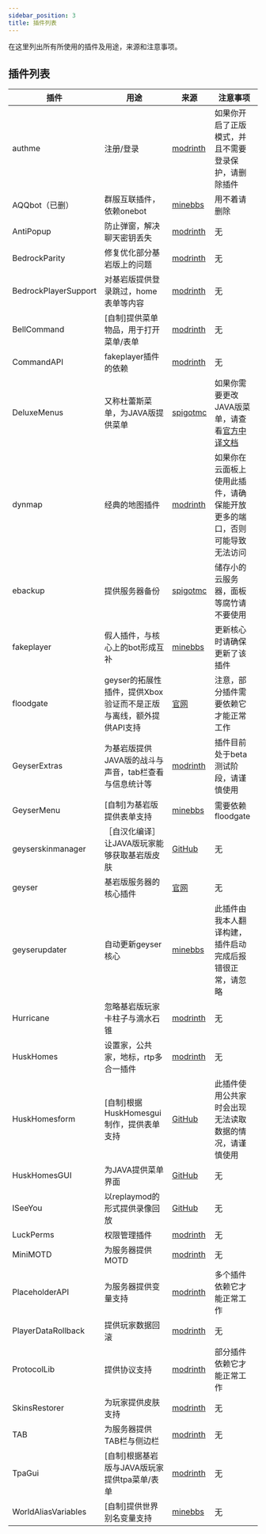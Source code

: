 ```yaml
---
sidebar_position: 3
title: 插件列表
---
```


在这里列出所有所使用的插件及用途，来源和注意事项。

## 插件列表
|    插件     |  用途    |  来源   |   注意事项  |
|----------|--------|-------|---------|
|authme|注册/登录|[modrinth](https://modrinth.com/plugin/authmerereloaded)|如果你开启了正版模式，并且不需要登录保护，请删除插件|
|AQQbot（已删）|群服互联插件，依赖onebot|[minebbs](https://www.minebbs.com/resources/aqqbot.9921/)|用不着请删除|
|AntiPopup|防止弹窗，解决聊天密钥丢失|[modrinth](https://modrinth.com/plugin/antipopup)|无|
|BedrockParity|修复优化部分基岩版上的问题|[modrinth](https://modrinth.com/plugin/bedrockparity)|无|
|BedrockPlayerSupport|对基岩版提供登录跳过，home表单等内容|[modrinth](https://modrinth.com/plugin/bedrockplayersupport)|无|
|BellCommand|[自制]提供菜单物品，用于打开菜单/表单|[modrinth](https://modrinth.com/plugin/bellcommand)|无|
|CommandAPI|fakeplayer插件的依赖|[modrinth](https://modrinth.com/plugin/commandapi)|无|
|DeluxeMenus|又称杜蕾斯菜单，为JAVA版提供菜单|[spigotmc](https://www.spigotmc.org/resources/deluxemenus.11734/)|如果你需要更改JAVA版菜单，请查看[官方中译文档](https://deluxemenu.wiki.complexstudio.net/)|
|dynmap|经典的地图插件|[modrinth](https://modrinth.com/plugin/dynmap)|如果你在云面板上使用此插件，请确保能开放更多的端口，否则可能导致无法访问|
|ebackup|提供服务器备份|[spigotmc](https://www.spigotmc.org/resources/ebackup-simple-and-reliable-backups-for-your-server-supports-ftp-sftp.69917/)|储存小的云服务器，面板等腐竹请不要使用|
|fakeplayer|假人插件，与核心上的bot形成互补|[minebbs](https://www.minebbs.com/threads/fakeplayer.27303/)|更新核心时请确保更新了该插件|
|floodgate|geyser的拓展性插件，提供Xbox验证而不是正版与离线，额外提供API支持|[官网](https://geysermc.org/download?project=floodgate)|注意，部分插件需要依赖它才能正常工作|
|GeyserExtras|为基岩版提供JAVA版的战斗与声音，tab栏查看与信息统计等|[modrinth](https://modrinth.com/plugin/geyserextras)|插件目前处于beta测试阶段，请谨慎使用|
|GeyserMenu|[自制]为基岩版提供表单支持|[minebbs](https://www.minebbs.com/resources/geysermenu-geyser.10502/)|需要依赖floodgate|
|geyserskinmanager|［自汉化编译］让JAVA版玩家能够获取基岩版皮肤|[GitHub](https://github.com/RunicWonders/GeyserSkinManager)|无|
|geyser|基岩版服务器的核心插件|[官网](https://geysermc.org/)|无|
|geyserupdater|自动更新geyser核心|[minebbs](https://www.minebbs.com/resources/geyserupdater_cn-geyserupdater-geyser.9491/)|此插件由我本人翻译构建，插件启动完成后报错很正常，请忽略|
|Hurricane|忽略基岩版玩家卡柱子与滴水石锥|[modrinth](https://modrinth.com/plugin/hurricane)|无|
|HuskHomes|设置家，公共家，地标，rtp多合一插件|[modrinth](https://modrinth.com/plugin/huskhomes)|无|
|HuskHomesform|[自制]根据HuskHomesgui制作，提供表单支持|[GitHub](https://github.com/ning-g-mo/HuskHomesForm)|此插件使用公共家时会出现无法读取数据的情况，请谨慎使用|
|HuskHomesGUI|为JAVA提供菜单界面|[GitHub](https://github.com/ning-g-mo/HuskHomesGUI)|无|
|ISeeYou|以replaymod的形式提供录像回放|[GitHub](https://github.com/MC-XiaoHei/ISeeYou)|无|
|LuckPerms|权限管理插件|[modrinth](https://modrinth.com/plugin/luckperms)|无|
|MiniMOTD|为服务器提供MOTD|[modrinth](https://modrinth.com/plugin/minimotd)|无|
|PlaceholderAPI|为服务器提供变量支持|[modrinth](https://modrinth.com/plugin/placeholderapi)|多个插件依赖它才能正常工作|
|PlayerDataRollback|提供玩家数据回滚|[modrinth](https://modrinth.com/plugin/playerdatarollback)|无|
|ProtocolLib|提供协议支持|[modrinth](https://modrinth.com/plugin/protocollib)|部分插件依赖它才能正常工作|
|SkinsRestorer|为玩家提供皮肤支持|[modrinth](https://modrinth.com/plugin/skinsrestorer)|无|
|TAB|为服务器提供TAB栏与侧边栏|[modrinth](https://modrinth.com/plugin/tab)|无|
|TpaGui|[自制]根据基岩版与JAVA版玩家提供tpa菜单/表单|[modrinth](https://modrinth.com/plugin/tpagui)|无|
|WorldAliasVariables|[自制]提供世界别名变量支持|[minebbs](https://www.minebbs.com/resources/worldaliasvariables.10485/)|无|
